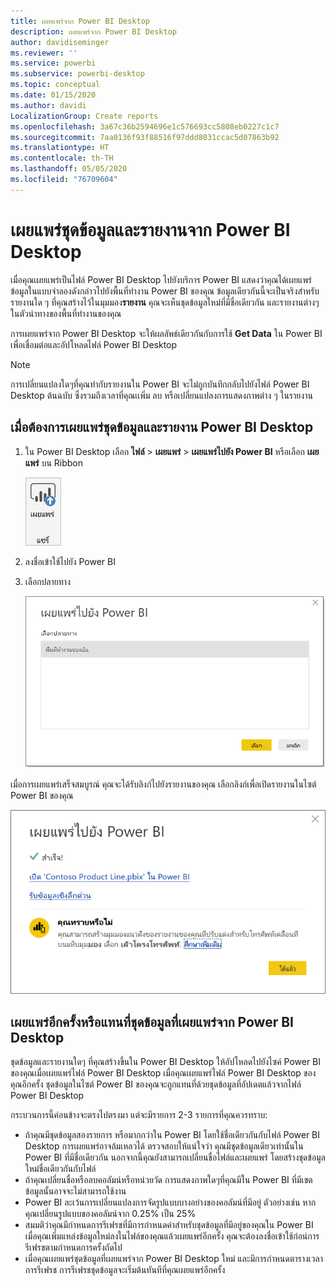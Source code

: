 ```yaml
---
title: เผยแพร่จาก Power BI Desktop
description: เผยแพร่จาก Power BI Desktop
author: davidiseminger
ms.reviewer: ''
ms.service: powerbi
ms.subservice: powerbi-desktop
ms.topic: conceptual
ms.date: 01/15/2020
ms.author: davidi
LocalizationGroup: Create reports
ms.openlocfilehash: 3a67c36b2594696e1c576693cc5808eb0227c1c7
ms.sourcegitcommit: 7aa0136f93f88516f97ddd8031ccac5d07863b92
ms.translationtype: HT
ms.contentlocale: th-TH
ms.lasthandoff: 05/05/2020
ms.locfileid: "76709604"
---
```

# <a name="publish-datasets-and-reports-from-power-bi-desktop"></a>เผยแพร่ชุดข้อมูลและรายงานจาก Power BI Desktop
เมื่อคุณเผยแพร่เป็นไฟล์ Power BI Desktop ไปยังบริการ Power BI แสดงว่าคุณได้เผยแพร่ข้อมูลในแบบจำลองดังกล่าวไปยังพื้นที่ทำงาน Power BI ของคุณ ข้อมูลเดียวกันนี้จะเป็นจริงสำหรับรายงานใด ๆ ที่คุณสร้างไว้ในมุมมอง**รายงาน** คุณจะเห็นชุดข้อมูลใหม่ที่มีชื่อเดียวกัน และรายงานต่างๆในตัวนำทางของพื้นที่ทำงานของคุณ

การเผยแพร่จาก Power BI Desktop จะให้ผลลัพธ์เดียวกันกับการใช้ **Get Data** ใน Power BI เพื่อเชื่อมต่อและอัปโหลดไฟล์ Power BI Desktop

> [!NOTE]
> การเปลี่ยนแปลงใดๆที่คุณทำกับรายงานใน Power BI จะไม่ถูกบันทึกกลับไปยังไฟล์ Power BI Desktop ต้นฉบับ ซึ่งรวมถึงเวลาที่คุณเเพิ่ม ลบ หรือเปลี่ยนแปลงการแสดงภาพต่าง ๆ ในรายงาน
> 
> 

## <a name="to-publish-a-power-bi-desktop-dataset-and-reports"></a>เมื่อต้องการเผยแพร่ชุดข้อมูลและรายงาน Power BI Desktop
1. ใน Power BI Desktop เลือก **ไฟล์** \> **เผยแพร่** \> **เผยแพร่ไปยัง Power BI** หรือเลือก **เผยแพร่** บน Ribbon  

   ![ปุ่มเผยแพร่](media/desktop-upload-desktop-files/pbid_publish_publishbutton.png)

2. ลงชื่อเข้าใช้ไปยัง Power BI
3. เลือกปลายทาง

   ![เลือกปลายทางของการเผยแพร่](media/desktop-upload-desktop-files/pbid_publish_select_destination.png)

เมื่อการเผยแพร่เสร็จสมบูรณ์ คุณจะได้รับลิงก์ไปยังรายงานของคุณ เลือกลิงก์เพื่อเปิดรายงานในไซต์ Power BI ของคุณ

![กล่องโต้ตอบเผยแพร่สำเร็จ](media/desktop-upload-desktop-files/pbid_publish_success.png)

## <a name="republish-or-replace-a-dataset-published-from-power-bi-desktop"></a>เผยแพร่อีกครั้งหรือแทนที่ชุดข้อมูลที่เผยแพร่จาก Power BI Desktop
ชุดข้อมูลและรายงานใดๆ ที่คุณสร้างขึ้นใน Power BI Desktop ให้อัปโหลดไปยังไซค์ Power BI ของคุณเมื่อเผยแพร่ไฟล์ Power BI Desktop เมื่อคุณเผยแพร่ไฟล์ Power BI Desktop ของคุณอีกครั้ง ชุดข้อมูลในไซต์ Power BI ของคุณจะถูกแทนที่ด้วยชุดข้อมูลที่อัปเดตแล้วจากไฟล์ Power BI Desktop

กระบวนการนี้ค่อนข้างจะตรงไปตรงมา แต่จะมีรายการ 2-3 รายการที่คุณควรทราบ:

* ถ้าคุณมีชุดข้อมูลสองรายการ หรือมากกว่าใน Power BI โดยใช้ชื่อเดียวกันกับไฟล์ Power BI Desktop การเผยแพร่อาจล้มเหลวได้ ตรวจสอบให้แน่ใจว่า คุณมีชุดข้อมูลเดียวเท่านั้นใน Power BI ที่มีชื่อเดียวกัน นอกจากนี้คุณยังสามารถเปลี่ยนชื่อไฟล์และเผยแพร่ โดยสร้างชุดข้อมูลใหม่ชื่อเดียวกันกับไฟล์
* ถ้าคุณเปลี่ยนชื่อหรือลบคอลัมน์หรือหน่วยวัด การแสดงภาพใดๆที่คุณมีใน Power BI ที่มีเขตข้อมูลนั้นอาจจะไม่สามารถใช้งาน 
* Power BI ละเว้นการเปลี่ยนแปลงการจัดรูปแบบบางอย่างของคอลัมน์ที่มีอยู่ ตัวอย่างเช่น หากคุณเปลี่ยนรูปแบบของคอลัมน์จาก 0.25% เป็น 25%
* สมมติว่าคุณมีกำหนดการรีเฟรชที่มีการกำหนดค่าสำหรับชุดข้อมูลที่มีอยู่ของคุณใน Power BI เมื่อคุณเพิ่มแหล่งข้อมูลใหม่ลงในไฟล์ของคุณแล้วเผยแพร่อีกครั้ง คุณจะต้องลงชื่อเข้าใช้ก่อน่การรีเฟรชตามกำหนดการครั้งถัดไป
* เมื่อคุณเผยแพร่ชุดข้อมูลที่เผยแพร่จาก Power BI Desktop ใหม่ และมีการกำหนดตารางเวลาการรีเฟรช การรีเฟรชชุดข้อมูลจะเริ่มต้นทันทีที่คุณเผยแพร่อีกครั้ง 

